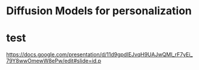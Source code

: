 # Diffusion Models for personalization
# test
https://docs.google.com/presentation/d/11d9gpdIEJvqH9UAJwQMl_rF7yEi_79Y8wwOmewW8ePw/edit#slide=id.p
